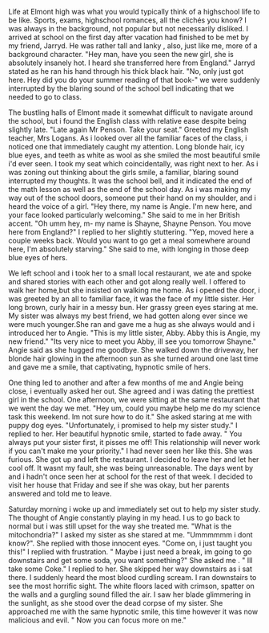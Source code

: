 Life at Elmont high was what you would typically think of a highschool life to be like. Sports, exams, highschool romances, all the clichés you know? I was always in the background, not popular but not necessarily disliked. I arrived at school on the first day after vacation had finished to be met by my friend, Jarryd. He was rather tall and lanky , also, just like me, more of a background character. "Hey man, have you seen the new girl, she is absolutely insanely hot. I heard she transferred here from England." Jarryd stated as he ran his hand through his thick black hair. "No, only just got here. Hey did you do your summer reading of that book-" we were suddenly interrupted by the blaring sound of the school bell indicating that we needed to go to class. 

The bustling halls of Elmont made it somewhat difficult to navigate around the school, but i found the English class with relative ease despite being slightly late. "Late again Mr Penson. Take your seat." Greeted my English teacher, Mrs Logans. As i looked over all the familiar faces of the class, i noticed one that immediately caught my attention. Long blonde hair, icy blue eyes, and teeth as white as wool as she smiled the most beautiful smile i'd ever seen. I took my seat which coincidentally, was right next to her. As i was zoning out thinking about the girls smile, a familiar, blaring sound interrupted my thoughts. It was the school bell, and it indicated the end of the math lesson as well as the end of the school day. As i was making my way out of the school doors, someone put their hand on my shoulder, and i heard the voice of a girl. "Hey there, my name is Angie. I'm new here, and your face looked particularly welcoming." She said to me in her British accent. "Oh umm hey, m- my name is Shayne, Shayne Penson. You move here from England?" I replied to her slightly stuttering. "Yep, moved here a couple weeks back. Would you want to go get a meal somewhere around here, I'm absolutely starving." She said to me, with longing in those deep blue eyes of hers. 

We left school and i took her to a small local restaurant, we ate and spoke and shared stories with each other and got along really well. I offered to walk her home,but she insisted on walking me home. As i opened the door, i was greeted by an all to familiar face, it was the face of my little sister. Her long brown, curly hair in a messy bun. Her grassy green eyes staring at me. My sister was always my best friend, we had gotten along ever since we were much younger.She ran and gave me a hug as she always would and i introduced her to Angie. "This is my little sister, Abby. Abby this is Angie, my new friend." "Its very nice to meet you Abby, ill see you tomorrow Shayne." Angie said as she hugged me goodbye. She walked down the driveway, her blonde hair glowing in the afternoon sun as she turned around one last time and gave me a smile, that captivating, hypnotic smile of hers. 

One thing led to another and after a few months of me and Angie being close, i eventually asked her out. She agreed and i was dating the prettiest girl in the school. One afternoon, we were sitting at the same restaurant that we went the day we met. "Hey um, could you maybe help me do my science task this weekend. Im not sure how to do it." She asked staring at me with puppy dog eyes.  "Unfortunately, i promised to help my sister study." I replied to her. Her beautiful hypnotic smile, started to fade away. " You always put your sister first, it pisses me off! This relationship will never work if you can't make me your priority." I had never seen her like this. She was furious. She got up and left the restaurant. I decided to leave her and let her cool off. It wasnt my fault, she was being unreasonable. The days went by and i hadn't once seen her at school for the rest of that week. I decided to visit her house that Friday and see if she was okay, but her parents answered and told me to leave.

Saturday morning i woke up and immediately set out to help my sister study. The thought of Angie constantly playing in my head. I us to go back to normal but i was still upset for the way she treated me. "What is the mitochondria?" I asked my sister as she stared at me. "Ummmmmm i dont know?". She replied with those innocent eyes. "Come on, i just taught you this!" I replied with frustration. " Maybe i just need a break, im going to go downstairs and get some soda, you want something?" She asked me . " Ill take some Coke." I replied to her. She skipped her way downstairs as i sat there. I suddenly heard the most blood curdling scream. I ran downstairs to see the most horrific sight. The white floors laced with crimson, spatter on the walls and a gurgling sound filled the air. I saw her blade glimmering in the sunlight, as she stood over the dead corpse of my sister. She approached me with the same hypnotic smile, this time however it was now malicious and evil. " Now you can focus more on me."